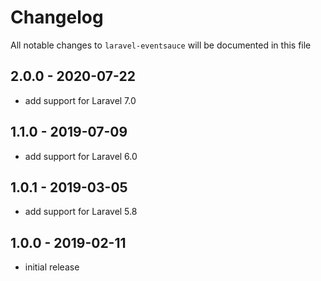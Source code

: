 # Changelog

All notable changes to `laravel-eventsauce` will be documented in this file

## 2.0.0 - 2020-07-22

- add support for Laravel 7.0

## 1.1.0 - 2019-07-09

- add support for Laravel 6.0

## 1.0.1 - 2019-03-05

- add support for Laravel 5.8

## 1.0.0 - 2019-02-11

- initial release
